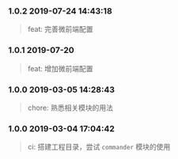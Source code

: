 <!--
 * @Author: sam.hongyang
 * @LastEditors: sam.hongyang
 * @Description: 更新日志
 * @Date: 2019-03-04 15:51:21
 * @LastEditTime: 2019-07-24 14:43:44
 -->

### 1.0.2 2019-07-24 14:43:18
> feat: 完善微前端配置

### 1.0.1 2019-07-20 
> feat: 增加微前端配置

### 1.0.0 2019-03-05 14:28:43
> chore: 熟悉相关模块的用法

### 1.0.0 2019-03-04 17:04:42
> ci: 搭建工程目录，尝试 `commander` 模块的使用
